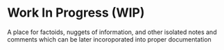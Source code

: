 # Work In Progress (WIP)

A place for factoids, nuggets of information, and other isolated notes and comments which can be later incoroporated into proper documentation